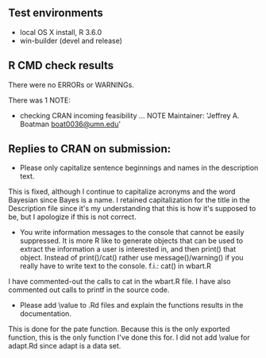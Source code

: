## Test environments
* local OS X install, R 3.6.0
* win-builder (devel and release)

## R CMD check results
There were no ERRORs or WARNINGs. 

There was 1 NOTE:

* checking CRAN incoming feasibility ... NOTE
  Maintainer: 'Jeffrey A. Boatman <boat0036@umn.edu>'

## Replies to CRAN on submission:

* Please only capitalize sentence beginnings and names in the description text.

This is fixed, although I continue to capitalize acronyms and the word Bayesian since Bayes is a name. I retained capitalization for the title in the Description file since it's my understanding that this is how it's supposed to be, but I apologize if this is not correct.

* You write information messages to the console that cannot be easily suppressed. It is more R like to generate objects that can be used to extract the information a user is interested in, and then print() that object. Instead of print()/cat() rather use message()/warning() if you
really have to write text to the console. f.i.: cat() in wbart.R

I have commented-out the calls to cat in the wbart.R file. I have also commented out calls to printf in the source code.

* Please add \value to .Rd files and explain the functions results in the documentation.

This is done for the pate function. Because this is the only exported function, this is the only function I've done this for. I did not add \value for adapt.Rd since adapt is a data set.
